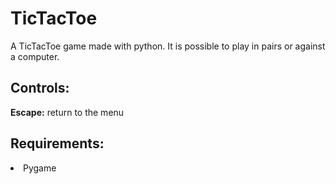 # TicTacToe
A TicTacToe game made with python.
It is possible to play in pairs or against a computer.<br> 
## Controls: 
**Escape:** return to the menu
## Requirements: 
<li>Pygame</li>

